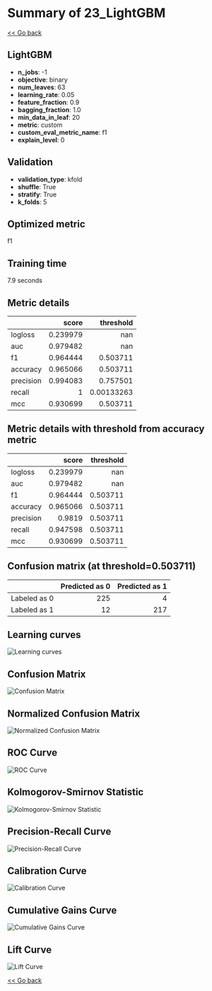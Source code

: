 # Summary of 23_LightGBM

[<< Go back](../README.md)


## LightGBM
- **n_jobs**: -1
- **objective**: binary
- **num_leaves**: 63
- **learning_rate**: 0.05
- **feature_fraction**: 0.9
- **bagging_fraction**: 1.0
- **min_data_in_leaf**: 20
- **metric**: custom
- **custom_eval_metric_name**: f1
- **explain_level**: 0

## Validation
 - **validation_type**: kfold
 - **shuffle**: True
 - **stratify**: True
 - **k_folds**: 5

## Optimized metric
f1

## Training time

7.9 seconds

## Metric details
|           |    score |    threshold |
|:----------|---------:|-------------:|
| logloss   | 0.239979 | nan          |
| auc       | 0.979482 | nan          |
| f1        | 0.964444 |   0.503711   |
| accuracy  | 0.965066 |   0.503711   |
| precision | 0.994083 |   0.757501   |
| recall    | 1        |   0.00133263 |
| mcc       | 0.930699 |   0.503711   |


## Metric details with threshold from accuracy metric
|           |    score |   threshold |
|:----------|---------:|------------:|
| logloss   | 0.239979 |  nan        |
| auc       | 0.979482 |  nan        |
| f1        | 0.964444 |    0.503711 |
| accuracy  | 0.965066 |    0.503711 |
| precision | 0.9819   |    0.503711 |
| recall    | 0.947598 |    0.503711 |
| mcc       | 0.930699 |    0.503711 |


## Confusion matrix (at threshold=0.503711)
|              |   Predicted as 0 |   Predicted as 1 |
|:-------------|-----------------:|-----------------:|
| Labeled as 0 |              225 |                4 |
| Labeled as 1 |               12 |              217 |

## Learning curves
![Learning curves](learning_curves.png)
## Confusion Matrix

![Confusion Matrix](confusion_matrix.png)


## Normalized Confusion Matrix

![Normalized Confusion Matrix](confusion_matrix_normalized.png)


## ROC Curve

![ROC Curve](roc_curve.png)


## Kolmogorov-Smirnov Statistic

![Kolmogorov-Smirnov Statistic](ks_statistic.png)


## Precision-Recall Curve

![Precision-Recall Curve](precision_recall_curve.png)


## Calibration Curve

![Calibration Curve](calibration_curve_curve.png)


## Cumulative Gains Curve

![Cumulative Gains Curve](cumulative_gains_curve.png)


## Lift Curve

![Lift Curve](lift_curve.png)



[<< Go back](../README.md)
